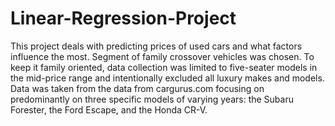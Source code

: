 # Linear-Regression-Project
This project deals with predicting prices of used cars and what factors influence the most. Segment of family crossover vehicles was chosen. To keep it family oriented, data collection was limited to five-seater models in the mid-price range and intentionally excluded all luxury makes and models.
Data was taken from the data from cargurus.com focusing on predominantly on three specific models of varying years: the Subaru Forester, the Ford Escape, and the Honda CR-V. 
